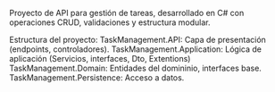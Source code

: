 Proyecto de API para gestión de tareas, desarrollado en C# con operaciones CRUD, validaciones y estructura modular.

Estructura del proyecto:
TaskManagement.API: Capa de presentación (endpoints, controladores).
TaskManagement.Application: Lógica de aplicación (Servicios, interfaces, Dto, Extentions)
TaskManagement.Domain: Entidades del domininio, interfaces base.
TaskManagement.Persistence: Acceso a datos.

